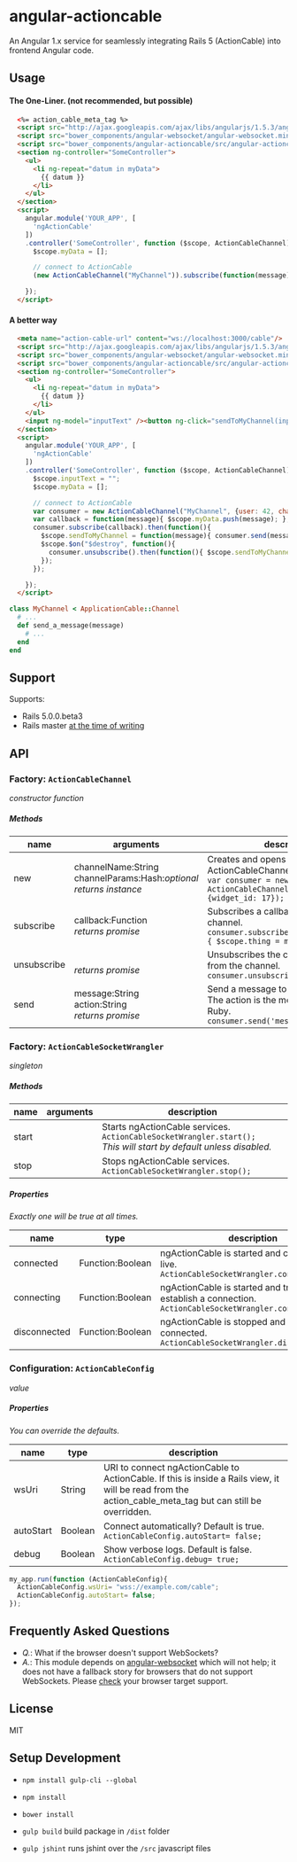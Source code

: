# angular-actioncable
An Angular 1.x service for seamlessly integrating Rails 5 (ActionCable) into frontend Angular code.

## Usage

#### The One-Liner. (not recommended, but possible)

```html
  <%= action_cable_meta_tag %>
  <script src="http://ajax.googleapis.com/ajax/libs/angularjs/1.5.3/angular.min.js"></script>
  <script src="bower_components/angular-websocket/angular-websocket.min.js"></script>
  <script src="bower_components/angular-actioncable/src/angular-actioncable.js"></script>
  <section ng-controller="SomeController">
    <ul>
      <li ng-repeat="datum in myData">
        {{ datum }}
      </li>
    </ul>
  </section>
  <script>
    angular.module('YOUR_APP', [
      'ngActionCable'
    ])
    .controller('SomeController', function ($scope, ActionCableChannel){
      $scope.myData = [];

      // connect to ActionCable
      (new ActionCableChannel("MyChannel")).subscribe(function(message){ $scope.myData.push(message) });

    });
  </script>
```

#### A better way

```html
  <meta name="action-cable-url" content="ws://localhost:3000/cable"/>
  <script src="http://ajax.googleapis.com/ajax/libs/angularjs/1.5.3/angular.min.js"></script>
  <script src="bower_components/angular-websocket/angular-websocket.min.js"></script>
  <script src="bower_components/angular-actioncable/src/angular-actioncable.js"></script>
  <section ng-controller="SomeController">
    <ul>
      <li ng-repeat="datum in myData">
        {{ datum }}
      </li>
    </ul>
    <input ng-model="inputText" /><button ng-click="sendToMyChannel(inputText)">Send</button>
  </section>
  <script>
    angular.module('YOUR_APP', [
      'ngActionCable'
    ])
    .controller('SomeController', function ($scope, ActionCableChannel){
      $scope.inputText = "";
      $scope.myData = [];

      // connect to ActionCable
      var consumer = new ActionCableChannel("MyChannel", {user: 42, chat: 37}));
      var callback = function(message){ $scope.myData.push(message); };
      consumer.subscribe(callback).then(function(){
        $scope.sendToMyChannel = function(message){ consumer.send(message, 'send_a_message'); };
        $scope.$on("$destroy", function(){
          consumer.unsubscribe().then(function(){ $scope.sendToMyChannel = undefined; });
        });
      });

    });
  </script>
```

```ruby
class MyChannel < ApplicationCable::Channel
  # ...
  def send_a_message(message)
    # ...
  end
end
```

## Support

Supports:
- Rails 5.0.0.beta3
- Rails master [at the time of writing](https://github.com/rails/rails/tree/b8d1dbf9933e3d67e15cd06116164286ba15c6a7)

## API

### Factory: `ActionCableChannel`

_constructor function_

##### Methods
name        | arguments                                                | description
------------|----------------------------------------------------------|--------------------------------------------
new         | channelName:String<br />channelParams:Hash:_optional_<br />_returns instance_    | Creates and opens an ActionCableChannel instance.<br />`var consumer = new ActionCableChannel('MyChannel', {widget_id: 17});`
subscribe   | callback:Function<br />_returns promise_                 | Subscribes a callback function to the channel.<br />`consumer.subscribe(function(message){ $scope.thing = message });`
unsubscribe | <br />_returns promise_                                  | Unsubscribes the callback function from the channel.<br />`consumer.unsubscribe();`
send        | message:String<br />action:String<br />_returns promise_ | Send a message to an action in Rails. The action is the method name in Ruby.<br />`consumer.send('message', 'action');`

### Factory: `ActionCableSocketWrangler`

_singleton_

##### Methods
name        | arguments                                              | description
------------|--------------------------------------------------------|--------------------------------------------
start       |                                                        | Starts ngActionCable services. `ActionCableSocketWrangler.start();`<br />_This will start by default unless disabled._
stop        |                                                        | Stops ngActionCable services. `ActionCableSocketWrangler.stop();`

##### Properties

_Exactly one will be true at all times._

name             | type              | description
-----------------|-------------------|------------
connected        | Function:Boolean  | ngActionCable is started and connected live.<br />`ActionCableSocketWrangler.connected();`
connecting       | Function:Boolean  | ngActionCable is started and trying to establish a connection.<br />`ActionCableSocketWrangler.connecting();`
disconnected     | Function:Boolean  | ngActionCable is stopped and not connected.<br />`ActionCableSocketWrangler.disconnected();`

### Configuration: `ActionCableConfig`

_value_

##### Properties

_You can override the defaults._

name      | type    | description
----------|---------|------------
wsUri     | String  | URI to connect ngActionCable to ActionCable.  If this is inside a Rails view, it will be read from the action_cable_meta_tag but can still be overridden.
autoStart | Boolean | Connect automatically? Default is true.<br />`ActionCableConfig.autoStart= false;`
debug     | Boolean | Show verbose logs.  Default is false.<br />`ActionCableConfig.debug= true;`

```javascript
my_app.run(function (ActionCableConfig){
  ActionCableConfig.wsUri= "wss://example.com/cable";
  ActionCableConfig.autoStart= false;
});
```

## Frequently Asked Questions

 * *Q.*: What if the browser doesn't support WebSockets?
 * *A.*: This module depends on [angular-websocket](https://github.com/AngularClass/angular-websocket) which will not help; it does not have a fallback story for browsers that do not support WebSockets. Please [check](http://caniuse.com/#feat=websockets) your browser target support.

## License
MIT


## Setup Development
 - `npm install gulp-cli --global`
 - `npm install`
 - `bower install`

 - `gulp build` build package in `/dist` folder
 - `gulp jshint` runs jshint over the `/src` javascript files
